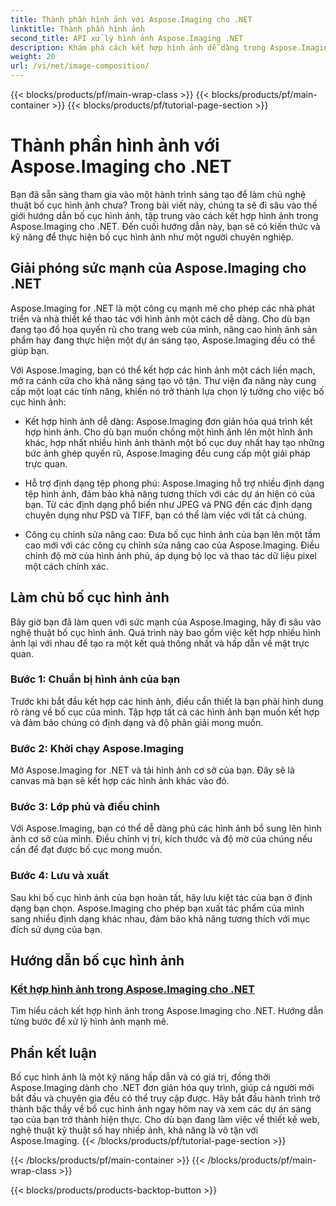 ```yaml
---
title: Thành phần hình ảnh với Aspose.Imaging cho .NET
linktitle: Thành phần hình ảnh
second_title: API xử lý hình ảnh Aspose.Imaging .NET
description: Khám phá cách kết hợp hình ảnh dễ dàng trong Aspose.Imaging cho .NET với các hướng dẫn toàn diện của chúng tôi. Hãy nâng cao kỹ năng xử lý hình ảnh của bạn ngay hôm nay!
weight: 20
url: /vi/net/image-composition/
---
```


{{< blocks/products/pf/main-wrap-class >}}
{{< blocks/products/pf/main-container >}}
{{< blocks/products/pf/tutorial-page-section >}}

# Thành phần hình ảnh với Aspose.Imaging cho .NET


Bạn đã sẵn sàng tham gia vào một hành trình sáng tạo để làm chủ nghệ thuật bố cục hình ảnh chưa? Trong bài viết này, chúng ta sẽ đi sâu vào thế giới hướng dẫn bố cục hình ảnh, tập trung vào cách kết hợp hình ảnh trong Aspose.Imaging cho .NET. Đến cuối hướng dẫn này, bạn sẽ có kiến thức và kỹ năng để thực hiện bố cục hình ảnh như một người chuyên nghiệp.

## Giải phóng sức mạnh của Aspose.Imaging cho .NET

Aspose.Imaging for .NET là một công cụ mạnh mẽ cho phép các nhà phát triển và nhà thiết kế thao tác với hình ảnh một cách dễ dàng. Cho dù bạn đang tạo đồ họa quyến rũ cho trang web của mình, nâng cao hình ảnh sản phẩm hay đang thực hiện một dự án sáng tạo, Aspose.Imaging đều có thể giúp bạn.

Với Aspose.Imaging, bạn có thể kết hợp các hình ảnh một cách liền mạch, mở ra cánh cửa cho khả năng sáng tạo vô tận. Thư viện đa năng này cung cấp một loạt các tính năng, khiến nó trở thành lựa chọn lý tưởng cho việc bố cục hình ảnh:

- Kết hợp hình ảnh dễ dàng: Aspose.Imaging đơn giản hóa quá trình kết hợp hình ảnh. Cho dù bạn muốn chồng một hình ảnh lên một hình ảnh khác, hợp nhất nhiều hình ảnh thành một bố cục duy nhất hay tạo những bức ảnh ghép quyến rũ, Aspose.Imaging đều cung cấp một giải pháp trực quan.

- Hỗ trợ định dạng tệp phong phú: Aspose.Imaging hỗ trợ nhiều định dạng tệp hình ảnh, đảm bảo khả năng tương thích với các dự án hiện có của bạn. Từ các định dạng phổ biến như JPEG và PNG đến các định dạng chuyên dụng như PSD và TIFF, bạn có thể làm việc với tất cả chúng.

- Công cụ chỉnh sửa nâng cao: Đưa bố cục hình ảnh của bạn lên một tầm cao mới với các công cụ chỉnh sửa nâng cao của Aspose.Imaging. Điều chỉnh độ mờ của hình ảnh phủ, áp dụng bộ lọc và thao tác dữ liệu pixel một cách chính xác.

## Làm chủ bố cục hình ảnh

Bây giờ bạn đã làm quen với sức mạnh của Aspose.Imaging, hãy đi sâu vào nghệ thuật bố cục hình ảnh. Quá trình này bao gồm việc kết hợp nhiều hình ảnh lại với nhau để tạo ra một kết quả thống nhất và hấp dẫn về mặt trực quan.

### Bước 1: Chuẩn bị hình ảnh của bạn

Trước khi bắt đầu kết hợp các hình ảnh, điều cần thiết là bạn phải hình dung rõ ràng về bố cục của mình. Tập hợp tất cả các hình ảnh bạn muốn kết hợp và đảm bảo chúng có định dạng và độ phân giải mong muốn.

### Bước 2: Khởi chạy Aspose.Imaging

Mở Aspose.Imaging for .NET và tải hình ảnh cơ sở của bạn. Đây sẽ là canvas mà bạn sẽ kết hợp các hình ảnh khác vào đó.

### Bước 3: Lớp phủ và điều chỉnh

Với Aspose.Imaging, bạn có thể dễ dàng phủ các hình ảnh bổ sung lên hình ảnh cơ sở của mình. Điều chỉnh vị trí, kích thước và độ mờ của chúng nếu cần để đạt được bố cục mong muốn.

### Bước 4: Lưu và xuất

Sau khi bố cục hình ảnh của bạn hoàn tất, hãy lưu kiệt tác của bạn ở định dạng bạn chọn. Aspose.Imaging cho phép bạn xuất tác phẩm của mình sang nhiều định dạng khác nhau, đảm bảo khả năng tương thích với mục đích sử dụng của bạn.

## Hướng dẫn bố cục hình ảnh
### [Kết hợp hình ảnh trong Aspose.Imaging cho .NET](./combine-images/)
Tìm hiểu cách kết hợp hình ảnh trong Aspose.Imaging cho .NET. Hướng dẫn từng bước để xử lý hình ảnh mạnh mẽ.

## Phần kết luận

Bố cục hình ảnh là một kỹ năng hấp dẫn và có giá trị, đồng thời Aspose.Imaging dành cho .NET đơn giản hóa quy trình, giúp cả người mới bắt đầu và chuyên gia đều có thể truy cập được. Hãy bắt đầu hành trình trở thành bậc thầy về bố cục hình ảnh ngay hôm nay và xem các dự án sáng tạo của bạn trở thành hiện thực. Cho dù bạn đang làm việc về thiết kế web, nghệ thuật kỹ thuật số hay nhiếp ảnh, khả năng là vô tận với Aspose.Imaging.
{{< /blocks/products/pf/tutorial-page-section >}}

{{< /blocks/products/pf/main-container >}}
{{< /blocks/products/pf/main-wrap-class >}}

{{< blocks/products/products-backtop-button >}}
